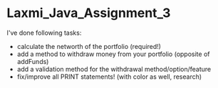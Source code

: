 # Laxmi_Java_Assignment_3

I've done following tasks: 
- calculate the networth of the portfolio (required!)
- add a method to withdraw money from your portfolio (opposite of addFunds)
- add a validation method for the withdrawal method/option/feature
- fix/improve all PRINT statements! (with color as well, research)
